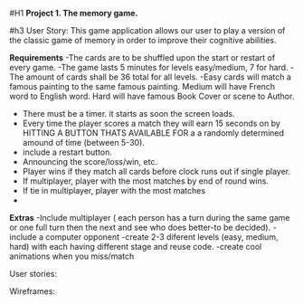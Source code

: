 
#H1 **Project 1. The memory game.**


#h3 User Story: 
This game application allows our user to play a version of the classic game of memory in order to improve their cognitive abilities.

**Requirements**
-The cards are to be shuffled upon the start or restart of every game.
-The game lasts 5 minutes for levels easy/medium, 7 for hard. 
-The amount of cards shall be 36 total for all levels.
-Easy cards will match a famous painting to the same famous painting. Medium will have French word to English word. Hard will have famous Book Cover or scene to Author.
- There must be a timer. it starts as soon the screen loads.
- Every time the player scores a match they will earn 15 seconds on by HITTING A BUTTON THATS AVAILABLE FOR  a a randomly determined amound of time (between 5-30).
- include a restart button. 
- Announcing the score/loss/win, etc. 
- Player wins if they match all cards before clock runs out if single player. 
- If multiplayer, player with the most matches by end of round wins. 
- If tie in multiplayer, player with the most matches 
- 

**Extras**
-Include multiplayer ( each person has a turn during the same game or one full turn then the next and see who does better-to be decided). 
-include a computer opponent
-create 2-3 diferent levels (easy, medium, hard) with each having different stage and reuse code. 
-create cool animations when you miss/match



User stories: 

Wireframes: 
